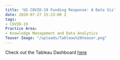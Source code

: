 ```yaml
---
title: 'US COVID-19 Funding Response: A Data Viz'
date: 2020-07-27 15:23:00 Z
tags:
- COVID-19
Practice Area:
- Knowledge Management and Data Analytics
Teaser Image: "/uploads/Tableau%20teaser.png"
---
```


Check out the Tableau Dashboard [here](https://public.tableau.com/profile/devtech.systems#!/vizhome/Covidmapupdate_7_24_2020/USGlobalCovid-19Funding)